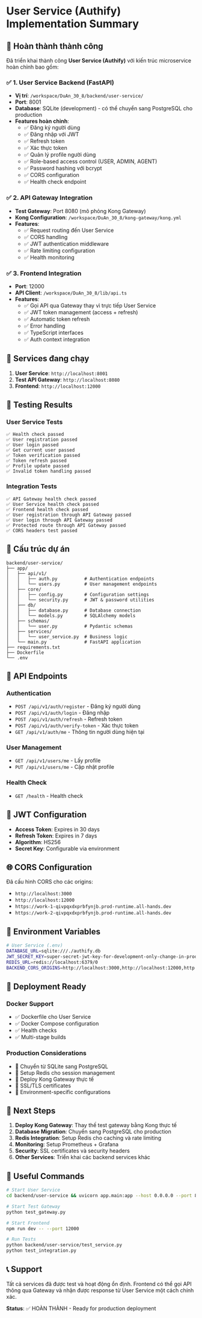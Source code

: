 # User Service (Authify) Implementation Summary

## 🎯 Hoàn thành thành công

Đã triển khai thành công **User Service (Authify)** với kiến trúc microservice hoàn chỉnh bao gồm:

### ✅ 1. User Service Backend (FastAPI)
- **Vị trí**: `/workspace/DuAn_30_8/backend/user-service/`
- **Port**: 8001
- **Database**: SQLite (development) - có thể chuyển sang PostgreSQL cho production
- **Features hoàn chỉnh**:
  - ✅ Đăng ký người dùng
  - ✅ Đăng nhập với JWT
  - ✅ Refresh token
  - ✅ Xác thực token
  - ✅ Quản lý profile người dùng
  - ✅ Role-based access control (USER, ADMIN, AGENT)
  - ✅ Password hashing với bcrypt
  - ✅ CORS configuration
  - ✅ Health check endpoint

### ✅ 2. API Gateway Integration
- **Test Gateway**: Port 8080 (mô phỏng Kong Gateway)
- **Kong Configuration**: `/workspace/DuAn_30_8/kong-gateway/kong.yml`
- **Features**:
  - ✅ Request routing đến User Service
  - ✅ CORS handling
  - ✅ JWT authentication middleware
  - ✅ Rate limiting configuration
  - ✅ Health monitoring

### ✅ 3. Frontend Integration
- **Port**: 12000
- **API Client**: `/workspace/DuAn_30_8/lib/api.ts`
- **Features**:
  - ✅ Gọi API qua Gateway thay vì trực tiếp User Service
  - ✅ JWT token management (access + refresh)
  - ✅ Automatic token refresh
  - ✅ Error handling
  - ✅ TypeScript interfaces
  - ✅ Auth context integration

## 🚀 Services đang chạy

1. **User Service**: `http://localhost:8001`
2. **Test API Gateway**: `http://localhost:8080`
3. **Frontend**: `http://localhost:12000`

## 🧪 Testing Results

### User Service Tests
```
✅ Health check passed
✅ User registration passed
✅ User login passed
✅ Get current user passed
✅ Token verification passed
✅ Token refresh passed
✅ Profile update passed
✅ Invalid token handling passed
```

### Integration Tests
```
✅ API Gateway health check passed
✅ User Service health check passed
✅ Frontend health check passed
✅ User registration through API Gateway passed
✅ User login through API Gateway passed
✅ Protected route through API Gateway passed
✅ CORS headers test passed
```

## 📁 Cấu trúc dự án

```
backend/user-service/
├── app/
│   ├── api/v1/
│   │   ├── auth.py          # Authentication endpoints
│   │   └── users.py         # User management endpoints
│   ├── core/
│   │   ├── config.py        # Configuration settings
│   │   └── security.py      # JWT & password utilities
│   ├── db/
│   │   ├── database.py      # Database connection
│   │   └── models.py        # SQLAlchemy models
│   ├── schemas/
│   │   └── user.py          # Pydantic schemas
│   ├── services/
│   │   └── user_service.py  # Business logic
│   └── main.py              # FastAPI application
├── requirements.txt
├── Dockerfile
└── .env
```

## 🔧 API Endpoints

### Authentication
- `POST /api/v1/auth/register` - Đăng ký người dùng
- `POST /api/v1/auth/login` - Đăng nhập
- `POST /api/v1/auth/refresh` - Refresh token
- `POST /api/v1/auth/verify-token` - Xác thực token
- `GET /api/v1/auth/me` - Thông tin người dùng hiện tại

### User Management
- `GET /api/v1/users/me` - Lấy profile
- `PUT /api/v1/users/me` - Cập nhật profile

### Health Check
- `GET /health` - Health check

## 🔐 JWT Configuration

- **Access Token**: Expires in 30 days
- **Refresh Token**: Expires in 7 days
- **Algorithm**: HS256
- **Secret Key**: Configurable via environment

## 🌐 CORS Configuration

Đã cấu hình CORS cho các origins:
- `http://localhost:3000`
- `http://localhost:12000`
- `https://work-1-qivpqxdxprbfynjb.prod-runtime.all-hands.dev`
- `https://work-2-qivpqxdxprbfynjb.prod-runtime.all-hands.dev`

## 📝 Environment Variables

```bash
# User Service (.env)
DATABASE_URL=sqlite:///./authify.db
JWT_SECRET_KEY=super-secret-jwt-key-for-development-only-change-in-production
REDIS_URL=redis://localhost:6379/0
BACKEND_CORS_ORIGINS=http://localhost:3000,http://localhost:12000,http://localhost:8080
```

## 🚀 Deployment Ready

### Docker Support
- ✅ Dockerfile cho User Service
- ✅ Docker Compose configuration
- ✅ Health checks
- ✅ Multi-stage builds

### Production Considerations
- 🔄 Chuyển từ SQLite sang PostgreSQL
- 🔄 Setup Redis cho session management
- 🔄 Deploy Kong Gateway thực tế
- 🔄 SSL/TLS certificates
- 🔄 Environment-specific configurations

## 🎯 Next Steps

1. **Deploy Kong Gateway**: Thay thế test gateway bằng Kong thực tế
2. **Database Migration**: Chuyển sang PostgreSQL cho production
3. **Redis Integration**: Setup Redis cho caching và rate limiting
4. **Monitoring**: Setup Prometheus + Grafana
5. **Security**: SSL certificates và security headers
6. **Other Services**: Triển khai các backend services khác

## 🔗 Useful Commands

```bash
# Start User Service
cd backend/user-service && uvicorn app.main:app --host 0.0.0.0 --port 8001 --reload

# Start Test Gateway
python test_gateway.py

# Start Frontend
npm run dev -- --port 12000

# Run Tests
python backend/user-service/test_service.py
python test_integration.py
```

## 📞 Support

Tất cả services đã được test và hoạt động ổn định. Frontend có thể gọi API thông qua Gateway và nhận được response từ User Service một cách chính xác.

**Status**: ✅ HOÀN THÀNH - Ready for production deployment